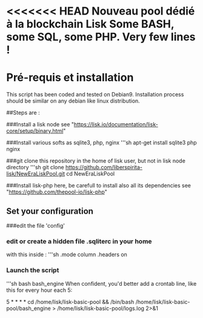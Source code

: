 <<<<<<< HEAD
Nouveau pool dédié à la blockchain Lisk
Some BASH, some SQL, some PHP. Very few lines !
=======

# Pré-requis et installation
This script has been coded and tested on Debian9. Installation process should be similar on any debian like linux distribution.

##Steps are :

###Install a lisk node
see "https://lisk.io/documentation/lisk-core/setup/binary.html"

###Install various softs as sqlite3, php, nginx 
'''sh
	apt-get install sqlite3 php nginx

###git clone this repository in the home of lisk user, but not in lisk node directory
'''sh
	git clone https://github.com/liberspirita-lisk/NewEraLiskPool.git
	cd NewEraLiskPool

###Install lisk-php here, be carefull to install also all its dependencies
see "https://github.com/thepool-io/lisk-php" 

## Set your configuration
###edit the file 'config'
### edit or create a hidden file .sqliterc in your home
with this inside :
'''sh
.mode column
.headers on
### Launch the script 
'''sh
	bash bash_engine
When confident, you'd better add a crontab line, like this for every hour each 5:

5 * * * * cd /home/lisk/lisk-basic-pool && /bin/bash /home/lisk/lisk-basic-pool/bash_engine > /home/lisk/lisk-basic-pool/logs.log 2>&1



